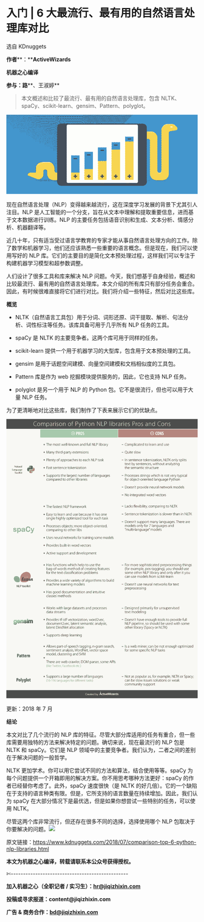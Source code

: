 # 入门 | 6 大最流行、最有用的自然语言处理库对比

选自 KDnuggets

**作者****：****ActiveWizards**

**机器之心编译**

**参与：路****、王淑婷**

> 本文概述和比较了最流行、最有用的自然语言处理库，包含 NLTK、spaCy、scikit-learn、gensim、Pattern、polyglot。

![](img/3edd1720ef3d08ec53ac567487b0364b-fs8.png)

现在自然语言处理（NLP）变得越来越流行，这在深度学习发展的背景下尤其引人注目。NLP 是人工智能的一个分支，旨在从文本中理解和提取重要信息，进而基于文本数据进行训练。NLP 的主要任务包括语音识别和生成、文本分析、情感分析、机器翻译等。

近几十年，只有适当受过语言学教育的专家才能从事自然语言处理方向的工作。除了数学和机器学习，他们还应该熟悉一些重要的语言概念。但是现在，我们可以使用写好的 NLP 库。它们的主要目的是简化文本预处理过程，这样我们可以专注于构建机器学习模型和超参数调整。

人们设计了很多工具和库来解决 NLP 问题。今天，我们想基于自身经验，概述和比较最流行、最有用的自然语言处理库。本文介绍的所有库只有部分任务会重合。因此，有时候很难直接将它们进行对比。我们将介绍一些特征，然后对比这些库。

**概览**

*   NLTK（自然语言工具包）用于分词、词形还原、词干提取、解析、句法分析、词性标注等任务。该库具备可用于几乎所有 NLP 任务的工具。

*   spaCy 是 NLTK 的主要竞争者。这两个库可用于同样的任务。

*   scikit-learn 提供一个用于机器学习的大型库，包含用于文本预处理的工具。

*   gensim 是用于话题空间建模、向量空间建模和文档相似度的工具包。

*   Pattern 库是作为 web 挖掘模块提供服务的，因此，它也支持 NLP 任务。

*   polyglot 是另一个用于 NLP 的 Python 包。它不是很流行，但也可以用于大量 NLP 任务。

为了更清晰地对比这些库，我们制作了下表来展示它们的优缺点。

![](img/d630488aff176c5cfdde72b09e2250fe-fs8.png)

更新：2018 年 7 月

**结论**

本文对比了几个流行的 NLP 库的特征。尽管大部分库适用的任务有重合，但一些库需要用独特的方法来解决特定的问题。确切来说，现在最流行的 NLP 包是 NLTK 和 spaCy。它们是 NLP 领域中的主要竞争者。我们认为，二者之间的差别在于解决问题的一般哲学。

NLTK 更加学术。你可以用它尝试不同的方法和算法，结合使用等等。spaCy 为每个问题提供一个开箱即用的解决方案。你不用思考哪种方法更好：spaCy 的作者已经替你考虑了。此外，spaCy 速度很快（是 NLTK 的好几倍）。它的一个缺陷在于支持的语言种类有限。但是，它所支持的语言数量在持续增加。因此，我们认为 spaCy 在大部分情况下是最优选，但是如果你想尝试一些特别的任务，可以使用 NLTK。

尽管这两个库非常流行，但还存在很多不同的选择，选择使用哪个 NLP 包取决于你要解决的问题。![](img/2d1c94eb4a4ba15f356c96c72092e02b-fs8.png)

原文链接：https://www.kdnuggets.com/2018/07/comparison-top-6-python-nlp-libraries.html

****本文为机器之心编译，**转载请联系本公众号获得授权****。**

✄------------------------------------------------

**加入机器之心（全职记者 / 实习生）：hr@jiqizhixin.com**

**投稿或寻求报道：**content**@jiqizhixin.com**

**广告 & 商务合作：bd@jiqizhixin.com**